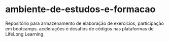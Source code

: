 # ambiente-de-estudos-e-formacao
Repositório para armazenamento de elaboração de exercícios, participação em bootcamps. acelerações e desafios de códigos nas plataformas de LifeLong Learning.
